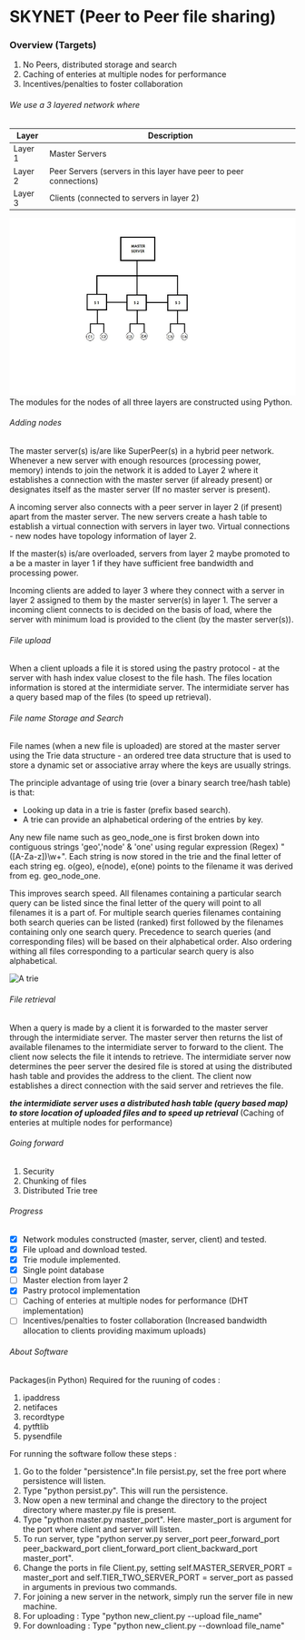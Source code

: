 # SKYNET (Peer to Peer file sharing)
### Overview (Targets)
1. No Peers, distributed storage and search
2. Caching of enteries at multiple nodes for performance
3. Incentives/penalties to foster collaboration 

###### We use a 3 layered network where

Layer | Description
------------ | -------------
Layer 1 | Master Servers
Layer 2 | Peer Servers (servers in this layer have peer to peer connections)
Layer 3 | Clients (connected to servers in layer 2)

![Network Structure](https://github.com/Pratyush380/skynet/blob/master/project_network.jpg)
The modules for the nodes of all three layers are constructed using Python. 

###### Adding nodes

The master server(s) is/are like SuperPeer(s) in a hybrid peer network. Whenever a new server with enough resources (processing power, memory) intends to join the network it is added to Layer 2 where it establishes a connection with the master server (if already present) or designates itself as the master server (If no master server is present).

A incoming server also connects with a peer server in layer 2 (if present) apart from the master server. The new servers create a hash table to establish a virtual connection with servers in layer two. Virtual connections - new nodes have topology information of layer 2.

If the master(s) is/are overloaded, servers from layer 2 maybe promoted to a be a master in layer 1 if they have sufficient free bandwidth and processing power.

Incoming clients are added to layer 3 where they connect with a server in layer 2 assigned to them by the master server(s) in layer 1. The server a incoming client connects to is decided on the basis of load, where the server with minimum load is provided to the client (by the master server(s)).

###### File upload

When a client uploads a file it is stored using the pastry protocol - at the server with hash index value closest to the file hash. The files location information is stored at the intermidiate server. The intermidiate server has a query based map of the files (to speed up retrieval).

###### File name Storage and Search

File names (when a new file is uploaded) are stored at the master server using the Trie data structure - an ordered tree data structure that is used to store a dynamic set or associative array where the keys are usually strings. 

The principle advantage of using trie (over a binary search tree/hash table) is that:

* Looking up data in a trie is faster (prefix based search).
* A trie can provide an alphabetical ordering of the entries by key.

Any new file name such as geo_node_one is first broken down into contiguous strings 'geo','node' & 'one' using regular expression (Regex) "([A-Za-z])\w+". Each string is now stored in the trie and the final letter of each string eg. o(geo), e(node), e(one) points to the filename it was derived from eg. geo_node_one. 

This improves search speed. All filenames containing a particular search query can be listed since the final letter of the query will point to all filenames it is a part of. For multiple search queries filenames containing both search queries can be listed (ranked) first followed by the filenames containing only one search query. Precedence to search queries (and corresponding files) will be based on their alphabetical order. Also ordering withing all files corresponding to a particular search query is also alphabetical.  

![A trie](https://upload.wikimedia.org/wikipedia/commons/thumb/b/be/Trie_example.svg/250px-Trie_example.svg.png)

###### File retrieval

When a query is made by a client it is forwarded to the master server through the intermidiate server. The master server then returns the list of available filenames to the intermidiate server to forward to the client. The client now selects the file it intends to retrieve. The intermidiate server now determines the peer server the desired file is stored at using the distributed hash table and provides the address to the client. The client now establishes a direct connection with the said server and retrieves the file.

***the intermidiate server uses a distributed hash table (query based map) to store location of uploaded files and to speed up retrieval***  (Caching of enteries at multiple nodes for performance)

###### Going forward

1. Security
2. Chunking of files
3. Distributed Trie tree


###### Progress

- [x] Network modules constructed (master, server, client) and tested.
- [x] File upload and download tested.
- [x] Trie module implemented. 
- [x] Single point database
- [ ] Master election from layer 2
- [x] Pastry protocol implementation
- [ ] Caching of enteries at multiple nodes for performance (DHT implementation)
- [ ] Incentives/penalties to foster collaboration (Increased bandwidth allocation to clients providing maximum uploads)

###### About Software

Packages(in Python) Required for the ruuning of codes :
1. ipaddress
2. netifaces
3. recordtype 
4. pytftlib
5. pysendfile 

For running the software follow these steps :
1. Go to the folder "persistence".In file persist.py, set the free port where persistence will listen. 
2. Type "python persist.py". This will run the persistence.
3. Now open a new terminal and change the directory to the project directory where master.py file is present.
4. Type "python master.py master_port". Here master_port is argument for the port where client and server will listen.
5. To run server, type "python server.py server_port peer_forward_port peer_backward_port client_forward_port client_backward_port master_port".
6. Change the ports in file Client.py, setting self.MASTER_SERVER_PORT = master_port and self.TIER_TWO_SERVER_PORT = server_port as passed in arguments in previous two commands.
7. For joining a new server in the network, simply run the server file in new machine.
8. For uploading : Type "python new_client.py --upload file_name"
9. For downloading : Type "python new_client.py --download file_name"



